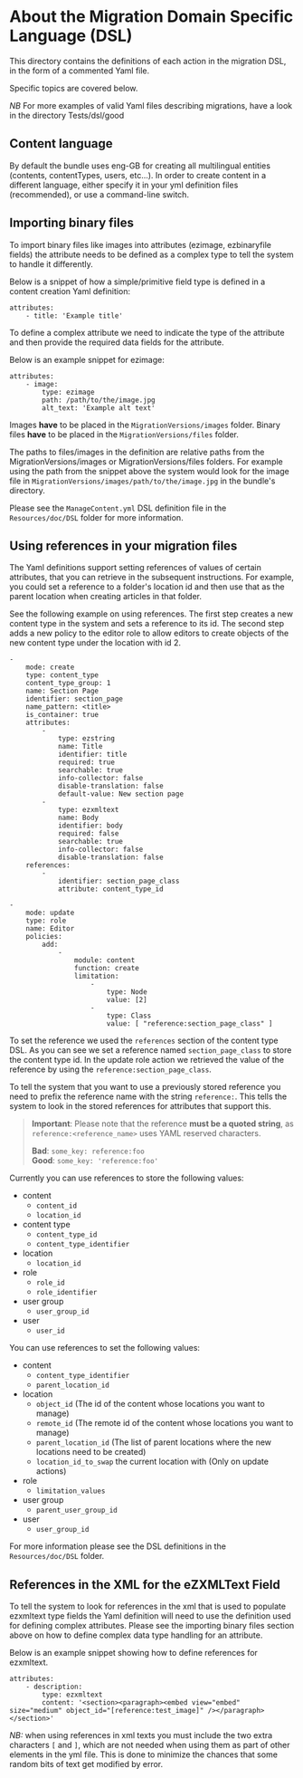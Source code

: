 About the Migration Domain Specific Language (DSL)
==================================================

This directory contains the definitions of each action in the migration DSL, in the form of a commented Yaml file.

Specific topics are covered below.

*NB* For more examples of valid Yaml files describing migrations, have a look in the directory Tests/dsl/good

## Content language

By default the bundle uses eng-GB for creating all multilingual entities (contents, contentTypes, users, etc...). 
In order to create content in a different language, either specify it in your yml definition files (recommended), or
use a command-line switch.


## Importing binary files

To import binary files like images into attributes (ezimage, ezbinaryfile fields) the attribute needs to be defined as
a complex type to tell the system to handle it differently.

Below is a snippet of how a simple/primitive field type is defined in a content creation Yaml definition:

    attributes:
        - title: 'Example title'

To define a complex attribute we need to indicate the type of the attribute and then provide the required data fields for
the attribute.

Below is an example snippet for ezimage:

    attributes:
        - image:
            type: ezimage
            path: /path/to/the/image.jpg
            alt_text: 'Example alt text'

Images __have__ to be placed in the `MigrationVersions/images` folder.
Binary files __have__ to be placed in the `MigrationVersions/files` folder.

The paths to files/images in the definition are relative paths from the MigrationVersions/images or MigrationVersions/files
folders.
For example using the path from the snippet above the system would look for the image file in
`MigrationVersions/images/path/to/the/image.jpg` in the bundle's directory.

Please see the `ManageContent.yml` DSL definition file in the `Resources/doc/DSL` folder for more information.


## Using references in your migration files

The Yaml definitions support setting references of values of certain attributes, that you can retrieve in the subsequent
instructions.
For example, you could set a reference to a folder's location id and then use that as the parent location when creating
articles in that folder.

See the following example on using references. The first step creates a new content type in the system and sets a reference
to its id.
The second step adds a new policy to the editor role to allow editors to create objects of the new content
type under the location with id 2.

    -
        mode: create
        type: content_type
        content_type_group: 1
        name: Section Page
        identifier: section_page
        name_pattern: <title>
        is_container: true
        attributes:
            -
                type: ezstring
                name: Title
                identifier: title
                required: true
                searchable: true
                info-collector: false
                disable-translation: false
                default-value: New section page
            -
                type: ezxmltext
                name: Body
                identifier: body
                required: false
                searchable: true
                info-collector: false
                disable-translation: false
        references:
            -
                identifier: section_page_class
                attribute: content_type_id

    -
        mode: update
        type: role
        name: Editor
        policies:
            add:
                -
                    module: content
                    function: create
                    limitation:
                        -
                            type: Node
                            value: [2]
                        -
                            type: Class
                            value: [ "reference:section_page_class" ]

To set the reference we used the `references` section of the content type DSL. As you can see we set a reference named
`section_page_class` to store the content type id.
In the update role action we retrieved the value of the reference by using the `reference:section_page_class`.

To tell the system that you want to use a previously stored reference you need to prefix the reference name with the string
`reference:`. This tells the system to look in the stored references for attributes that support this.

> **Important**: Please note that the reference **must be a quoted string**, as `reference:<reference_name>` uses
> YAML reserved characters.
>
> **Bad**: `some_key: reference:foo`<br>
> **Good**: `some_key: 'reference:foo'`

Currently you can use references to store the following values:

-   content
    -   `content_id`
    -   `location_id`
-   content type
    -   `content_type_id`
    -   `content_type_identifier`
-   location
    -   `location_id`
-   role
    -   `role_id`
    -   `role_identifier`
-   user group
    -   `user_group_id`
-   user
    -   `user_id`

You can use references to set the following values:

-   content
    -   `content_type_identifier`
    -   `parent_location_id`
-   location
    -   `object_id` (The id of the content whose locations you want to manage)
    -   `remote_id` (The remote id of the content whose locations you want to manage)
    -   `parent_location_id` (The list of parent locations where the new locations need to be created)
    -   `location_id_to_swap` the current location with (Only on update actions)
-   role
    -   `limitation_values`
-   user group
    - `parent_user_group_id`
-   user
    - `user_group_id`

For more information please see the DSL definitions in the `Resources/doc/DSL` folder.


## References in the XML for the eZXMLText Field

To tell the system to look for references in the xml that is used to populate ezxmltext type fields the Yaml definition
will need to use the definition used for defining complex attributes.
Please see the importing binary files section above on how to define complex data type handling for an attribute.

Below is an example snippet showing how to define references for ezxmltext.

    attributes:
        - description:
            type: ezxmltext
            content: '<section><paragraph><embed view="embed" size="medium" object_id="[reference:test_image]" /></paragraph></section>'

*NB:* when using references in xml texts you must include the two extra characters `[` and `]`, which are not needed
when using them as part of other elements in the yml file.
This is done to minimize the chances that some random bits of text get modified by error.

